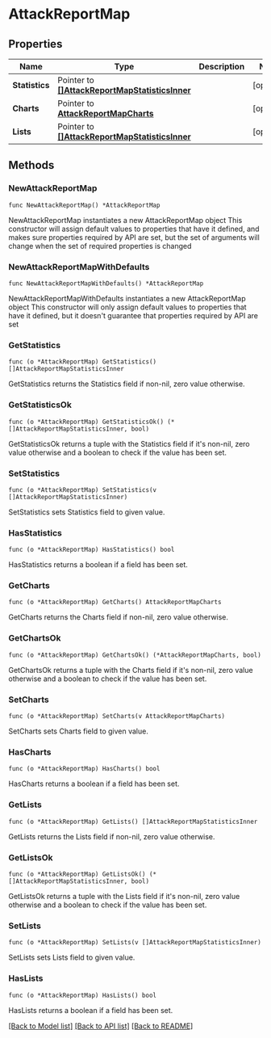 # AttackReportMap

## Properties

Name | Type | Description | Notes
------------ | ------------- | ------------- | -------------
**Statistics** | Pointer to [**[]AttackReportMapStatisticsInner**](AttackReportMapStatisticsInner.md) |  | [optional] 
**Charts** | Pointer to [**AttackReportMapCharts**](AttackReportMapCharts.md) |  | [optional] 
**Lists** | Pointer to [**[]AttackReportMapStatisticsInner**](AttackReportMapStatisticsInner.md) |  | [optional] 

## Methods

### NewAttackReportMap

`func NewAttackReportMap() *AttackReportMap`

NewAttackReportMap instantiates a new AttackReportMap object
This constructor will assign default values to properties that have it defined,
and makes sure properties required by API are set, but the set of arguments
will change when the set of required properties is changed

### NewAttackReportMapWithDefaults

`func NewAttackReportMapWithDefaults() *AttackReportMap`

NewAttackReportMapWithDefaults instantiates a new AttackReportMap object
This constructor will only assign default values to properties that have it defined,
but it doesn't guarantee that properties required by API are set

### GetStatistics

`func (o *AttackReportMap) GetStatistics() []AttackReportMapStatisticsInner`

GetStatistics returns the Statistics field if non-nil, zero value otherwise.

### GetStatisticsOk

`func (o *AttackReportMap) GetStatisticsOk() (*[]AttackReportMapStatisticsInner, bool)`

GetStatisticsOk returns a tuple with the Statistics field if it's non-nil, zero value otherwise
and a boolean to check if the value has been set.

### SetStatistics

`func (o *AttackReportMap) SetStatistics(v []AttackReportMapStatisticsInner)`

SetStatistics sets Statistics field to given value.

### HasStatistics

`func (o *AttackReportMap) HasStatistics() bool`

HasStatistics returns a boolean if a field has been set.

### GetCharts

`func (o *AttackReportMap) GetCharts() AttackReportMapCharts`

GetCharts returns the Charts field if non-nil, zero value otherwise.

### GetChartsOk

`func (o *AttackReportMap) GetChartsOk() (*AttackReportMapCharts, bool)`

GetChartsOk returns a tuple with the Charts field if it's non-nil, zero value otherwise
and a boolean to check if the value has been set.

### SetCharts

`func (o *AttackReportMap) SetCharts(v AttackReportMapCharts)`

SetCharts sets Charts field to given value.

### HasCharts

`func (o *AttackReportMap) HasCharts() bool`

HasCharts returns a boolean if a field has been set.

### GetLists

`func (o *AttackReportMap) GetLists() []AttackReportMapStatisticsInner`

GetLists returns the Lists field if non-nil, zero value otherwise.

### GetListsOk

`func (o *AttackReportMap) GetListsOk() (*[]AttackReportMapStatisticsInner, bool)`

GetListsOk returns a tuple with the Lists field if it's non-nil, zero value otherwise
and a boolean to check if the value has been set.

### SetLists

`func (o *AttackReportMap) SetLists(v []AttackReportMapStatisticsInner)`

SetLists sets Lists field to given value.

### HasLists

`func (o *AttackReportMap) HasLists() bool`

HasLists returns a boolean if a field has been set.


[[Back to Model list]](../README.md#documentation-for-models) [[Back to API list]](../README.md#documentation-for-api-endpoints) [[Back to README]](../README.md)


